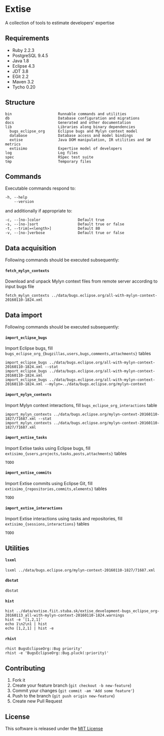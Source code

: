 # Extise

A collection of tools to estimate developers' expertise

## Requirements

- Ruby 2.2.3
- PostgreSQL 9.4.5
- Java 1.8
- Eclipse 4.3
- JDT 3.8
- EGit 2.2
- Maven 3.2
- Tycho 0.20

## Structure

    bin                     Runnable commands and utilities
    db                      Database configuration and migrations
    docs                    Generated and other documentation
    lib                     Libraries along binary dependencies
      bugs_eclipse_org      Eclipse bugs and Mylyn context model
      database              Database access and model bindings
      extise                Java DOM manipulation, IR utilities and SW metrics
      extisimo              Expertise model of developers
    log                     Log files
    spec                    RSpec test suite
    tmp                     Temporary files

## Commands

Executable commands respond to:

    -h, --help
        --version

and additionally if appropriate to:
 
    -c, --[no-]color                 Default true
    -s, --[no-]sort                  Default true or false
    -t, --trim[=<length>]            Default 80
    -v, --[no-]verbose               Default true or false

## Data acquisition

Following commands should be executed subsequently:

#### `fetch_mylyn_contexts`

Download and unpack Mylyn context files from remote server according to input bugs file  

    fetch_mylyn_contexts ../data/bugs.eclipse.org/all-with-mylyn-context-20160110-1824.xml

## Data import

Following commands should be executed subsequently:

#### `import_eclipse_bugs`

Import Eclipse bugs, fill `bugs_eclipse_org_{bugzillas,users,bugs,comments,attachments}` tables  

    import_eclipse_bugs ../data/bugs.eclipse.org/all-with-mylyn-context-20160110-1824.xml --stat
    import_eclipse_bugs ../data/bugs.eclipse.org/all-with-mylyn-context-20160110-1824.xml
    import_eclipse_bugs ../data/bugs.eclipse.org/all-with-mylyn-context-20160110-1824.xml --mylyn=../data/bugs.eclipse.org/mylyn-context

#### `import_mylyn_contexts`

Import Mylyn context interactions, fill `bugs_eclipse_org_interactions` table

    import_mylyn_contexts ../data/bugs.eclipse.org/mylyn-context-20160110-1827/71687.xml --stat
    import_mylyn_contexts ../data/bugs.eclipse.org/mylyn-context-20160110-1827/71687.xml
    
#### `import_extise_tasks`

Import Extise tasks using Eclipse bugs, fill `extisimo_{users,projects,tasks,posts,attachments}` tables

    TODO

#### `import_extise_commits`

Import Extise commits using Eclipse Git, fill `extisimo_{repositories,commits,elements}` tables

    TODO

#### `import_extise_interactions`

Import Extise interactions using tasks and repositories, fill `extisimo_{sessions,interactions}` tables

    TODO

## Utilities

#### `lsxml`

    lsxml ../data/bugs.eclipse.org/mylyn-context-20160110-1827/71687.xml

#### `dbstat`

    dbstat

#### `hist`

    hist ../data/extise.fiit.stuba.sk/extise_development-bugs_eclipse_org-20160113_all-with-mylyn-context-20160110-1824.warnings
    hist -e '[1,2,1]'
    echo 1\n2\n1 | hist
    echo [1,2,1] | hist -e

#### `rhist`

    rhist BugsEclipseOrg::Bug priority'
    rhist -e 'BugsEclipseOrg::Bug.pluck(:priority)'

## Contributing

1. Fork it
2. Create your feature branch (`git checkout -b new-feature`)
3. Commit your changes (`git commit -am 'Add some feature'`)
4. Push to the branch (`git push origin new-feature`)
5. Create new Pull Request

## License

This software is released under the [MIT License](LICENSE.md)

